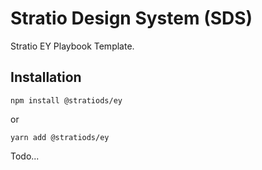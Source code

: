 # Stratio Design System (SDS)
Stratio EY Playbook Template.

## Installation
```
npm install @stratiods/ey
```
or
```
yarn add @stratiods/ey
```

Todo...
